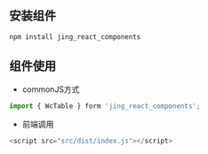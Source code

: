 ## 安装组件 ##
```shell
npm install jing_react_components
```

## 组件使用 ##
* commonJS方式
```javascript
import { WcTable } form 'jing_react_components';
```

* 前端调用
```javascript
<script src="src/dist/index.js"></script>
```